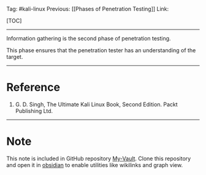 Tag: #kali-linux 
Previous: [[Phases of Penetration Testing]]
Link: 

[TOC]

---

Information gathering is the second phase of penetration testing.

This phase ensures that the penetration tester has an understanding of the target.

---

# Reference

1. G. D. Singh, The Ultimate Kali Linux Book, Second Edition. Packt Publishing Ltd.

---

# Note

This note is included in GitHub repository [My-Vault](https://github.com/LittleD3092/My-Vault.git). Clone this repository and open it in [obsidian](https://obsidian.md/) to enable utilities like wikilinks and graph view.